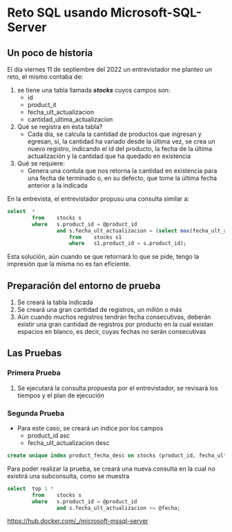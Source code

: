 # Reto SQL usando Microsoft-SQL-Server

## Un poco de historia

El día viernes 11 de septiembre del 2022 un entrevistador me planteo un reto, el mismo contaba de:

1. se tiene una tabla llamada **_stocks_** cuyos campos son:
   - id
   - product_it
   - fecha_ult_actualizacion
   - cantidad_ultima_actualizacion
2. Qué se registra en ésta tabla?
   - Cada día, se calcula la cantidad de productos que ingresan y egresan, si, la cantidad ha variado desde la última vez, se crea un nuevo registro, indicando el id del producto, la fecha de la última actualización y la cantidad que ha quedado en existencia
3. Qué se requiere:
   - Genera una contula que nos retorna la cantidad en existencia para una fecha de terminado o, en su defecto, que tome la última fecha anterior a la indicada

En la entrevista, el entrevistador propusu una consulta similar a:

```sql
select  *
        from    stocks s
        where   s.product_id = @product_id
                and s.fecha_ult_actualizacion = (select max(fecha_ult_actualizacion)
                    from    stocks s1
                    where   s1.product_id = s.product_id);
```

Esta solución, aún cuando se que retornará lo que se pide, tengo la impresión que la misma no es tan eficiente.

## Preparación del entorno de prueba

1. Se creará la tabla indicada
2. Se creará una gran cantidad de registros, un millón o más
3. Aún cuando muchos registros tendrán fecha consecutivas, deberán existir una gran cantidad de registros por producto en la cual existan espacios en blanco, es decir, cuyas fechas no serán consecutivas

## Las Pruebas

### Primera Prueba

1. Se ejecutará la consulta propuesta por el entrevistador, se revisará los tiempos y el plan de ejecución

### Segunda Prueba

- Para este caso, se creará un índice por los campos
  - product_id asc
  - fecha_ult_actualizacion desc

```sql
create unique index product_fecha_desc on stocks (product_id, fecha_ult_actualizacion desc)
```

Para poder realizar la prueba, se creará una nueva consulta en la cual no existirá una subconsulta, como se muestra

```sql
select  top 1 *
        from    stocks s
        where   s.product_id = @product_id
                and s.fecha_ult_actualizacion <= @fecha;
```

https://hub.docker.com/_/microsoft-mssql-server
